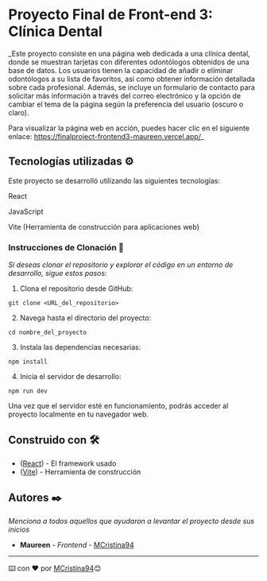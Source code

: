 # Proyecto Final de Front-end 3: Clínica Dental

_Este proyecto consiste en una página web dedicada a una clínica dental, donde se muestran tarjetas con diferentes odontólogos obtenidos de una base de datos. Los usuarios tienen la capacidad de añadir o eliminar odontólogos a su lista de favoritos, así como obtener información detallada sobre cada profesional. Además, se incluye un formulario de contacto para solicitar más información a través del correo electrónico y la opción de cambiar el tema de la página según la preferencia del usuario (oscuro o claro).

Para visualizar la página web en acción, puedes hacer clic en el siguiente enlace: https://finalproject-frontend3-maureen.vercel.app/_

## Tecnologías utilizadas ⚙️

Este proyecto se desarrolló utilizando las siguientes tecnologías:

React

JavaScript

Vite (Herramienta de construcción para aplicaciones web)



### Instrucciones de Clonación 🔧

_Si deseas clonar el repositorio y explorar el código en un entorno de desarrollo, sigue estos pasos:_


1. Clona el repositorio desde GitHub:
```
git clone <URL_del_repositorio>
```
2. Navega hasta el directorio del proyecto:
```
cd nombre_del_proyecto
```
3. Instala las dependencias necesarias:
```
npm install
```
4. Inicia el servidor de desarrollo:
```
npm run dev
```
Una vez que el servidor esté en funcionamiento, podrás acceder al proyecto localmente en tu navegador web.



## Construido con 🛠️


* ([React](https://es.react.dev/learn/installation)) - El framework usado
* ([Vite](https://es.vitejs.dev/guide/)) - Herramienta de construcción


## Autores ✒️

_Menciona a todos aquellos que ayudaron a levantar el proyecto desde sus inicios_

* **Maureen** - *Frontend* - [MCristina94](https://github.com/MCristina94)



---
⌨️ con ❤️ por [MCristina94](https://github.com/MCristina94)😊